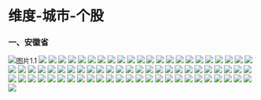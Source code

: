 # 维度-城市-个股
### 一、安徽省
![图片1.1](p_city/1.1-安徽省1.jpg "安徽省1")
![](p_city/1.2-安徽省2-合肥市.jpg "")
![](p_city/1.3-安徽省3.jpg "")
![](p_city/2.1-北京市-昌平区.jpg "")
![](p_city/2.2-北京市-朝阳区.jpg "")
![](p_city/2.3-北京市-大兴区.jpg "")
![](p_city/2.4-北京市-东城区.jpg "")
![](p_city/2.5-北京市-房山区和丰台区.jpg "")
![](p_city/2.6-北京市-海淀区.jpg "")
![](p_city/2.7-北京-其它.jpg "")
![](p_city/2.8-北京-西城区.jpg "")
![](p_city/3.1-福建省-福州市.jpg "")
![](p_city/3.2-福建省2.jpg "")
![](p_city/3.3-福建省-厦门市.jpg "")
![](p_city/3.4-福建省4.jpg "")
![](p_city/4-甘肃省.jpg "")
![](p_city/5.1-广东省-潮州市.jpg "")
![](p_city/5.2-广东省-东莞市.jpg "")
![](p_city/5.3-广东省-佛山市.jpg "")
![](p_city/5.4-广东省-广州市.jpg "")
![](p_city/5.5-广东省5.jpg "")
![](p_city/5.6-广东省6.jpg "")
![](p_city/5.7-广东省-深圳市1.jpg "")
![](p_city/5.8-广东省-深圳市2.jpg "")
![](p_city/5.9-广东省-深圳市3.jpg "")
![](p_city/6-广西.jpg "")
![](p_city/7-贵州省.jpg "")
![](p_city/8-海南省.jpg "")
![](p_city/9-河北省.jpg "")
![](p_city/10.1-河南省1.jpg "")
![](p_city/10.2-河南省-郑州市.jpg "")
![](p_city/11-黑龙江省.jpg "")
![](p_city/12.1-湖北省1.jpg "")
![](p_city/12.2-湖北省-武汉市.jpg "")
![](p_city/12.3-湖北省3.jpg "")
![](p_city/13.1-湖南省1.jpg "")
![](p_city/13.2-湖南省-长沙市.jpg "")
![](p_city/13.3-湖南省3.jpg "")
![](p_city/14-吉林省.jpg "")
![](p_city/15.1-江苏省-常州市.jpg "")
![](p_city/15.2-江苏省-淮安市和连云港市.jpg "")
![](p_city/15.3-江苏省-南京市.jpg "")
![](p_city/15.4-江苏省-南通市.jpg "")
![](p_city/15.5-江苏省-苏州市.jpg "")
![](p_city/15.6-江苏省-宿迁市和泰州市.jpg "")
![](p_city/15.7-江苏省-无锡市.jpg "")
![](p_city/15.8-江苏省-其它.jpg "")
![](p_city/16-江西省.jpg "")
![](p_city/17-辽宁省.jpg "")
![](p_city/18-内蒙古.jpg "")
![](p_city/19-宁夏.jpg "")
![](p_city/20-青海省.jpg "")
![](p_city/21.1-山东省1.jpg "")
![](p_city/21.2-山东省-青岛市.jpg "")
![](p_city/21.3-山东省3.jpg "")
![](p_city/21.4-山东省4.jpg "")
![](p_city/22-山西省.jpg "")
![](p_city/23-陕西省.jpg "")
![](p_city/24.1-上海1.jpg "")
![](p_city/24.2-上海市-浦东新区.jpg "")
![](p_city/24.3-上海3.jpg "")
![](p_city/25-四川省-其它.jpg "")
![](p_city/25-四川省-成都市.jpg "")
![](p_city/26-天津市.jpg "")
![](p_city/27-西藏.jpg "")
![](p_city/28-西藏.jpg "")
![](p_city/29-云南省.jpg "")
![](p_city/30.1-浙江省-杭州市.jpg "")
![](p_city/30.2-浙江省2.jpg "")
![](p_city/30.3-浙江省-金华市和丽水市.jpg "")
![](p_city/30.4-浙江省-宁波市.jpg "")
![](p_city/30.5-浙江-衢州市和绍兴市.jpg "")
![](p_city/30.6-浙江省-台州市和温州市.jpg "")
![](p_city/31-重庆市.jpg "")
